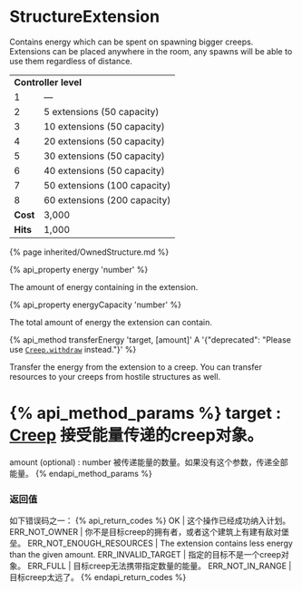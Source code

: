 # StructureExtension

<img src="img/spawn.png" alt="" align="right" />

Contains energy which can be spent on spawning bigger creeps. Extensions can be placed anywhere in the room, any spawns will be able to use them regardless of distance.

<table class="table gameplay-info">
    <tbody>
    <tr>
        <td colspan="2"><strong>Controller level</strong></td>
    </tr>
    <tr>
        <td>1</td>
        <td>—</td>
    </tr>
    <tr>
        <td>2</td>
        <td>5 extensions (50 capacity)</td>
    </tr>
    <tr>
        <td>3</td>
        <td>10 extensions (50 capacity)</td>
    </tr>
    <tr>
        <td>4</td>
        <td>20 extensions (50 capacity)</td>
    </tr>
    <tr>
        <td>5</td>
        <td>30 extensions (50 capacity)</td>
    </tr>
    <tr>
        <td>6</td>
        <td>40 extensions (50 capacity)</td>
    </tr>
    <tr>
        <td>7</td>
        <td>50 extensions (100 capacity)</td>
    </tr>
    <tr>
        <td>8</td>
        <td>60 extensions (200 capacity)</td>
    </tr>
    <tr>
        <td><strong>Cost</strong></td>
        <td>3,000</td>
    </tr>
    <tr>
        <td><strong>Hits</strong></td>
        <td>1,000</td>
    </tr>
    </tbody>
</table>

{% page inherited/OwnedStructure.md %}

{% api_property energy 'number' %}



The amount of energy containing in the extension.



{% api_property energyCapacity 'number' %}



The total amount of energy the extension can contain.



{% api_method transferEnergy 'target, [amount]' A '{"deprecated": "Please use [`Creep.withdraw`](#Creep.withdraw) instead."}' %}



Transfer the energy from the extension to a creep. You can transfer resources to your creeps from hostile structures as well.

{% api_method_params %}
target : <a href="#Creep">Creep</a>
接受能量传递的creep对象。
===
amount (optional) : number
被传递能量的数量。如果没有这个参数，传递全部能量。
{% endapi_method_params %}


### 返回值

如下错误码之一：
{% api_return_codes %}
OK | 这个操作已经成功纳入计划。
ERR_NOT_OWNER | 你不是目标creep的拥有者，或者这个建筑上有建有敌对堡垒。
ERR_NOT_ENOUGH_RESOURCES | The extension contains less energy than the given amount.
ERR_INVALID_TARGET | 指定的目标不是一个creep对象。
ERR_FULL | 目标creep无法携带指定数量的能量。
ERR_NOT_IN_RANGE | 目标creep太远了。
{% endapi_return_codes %}


